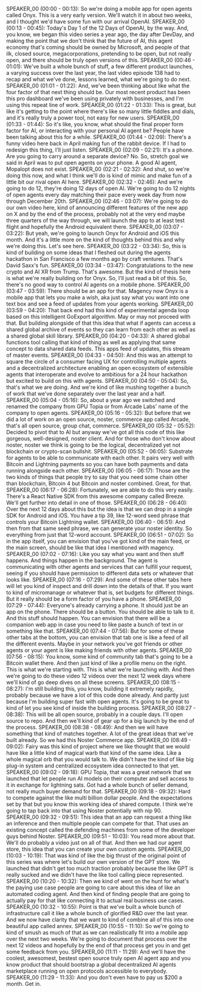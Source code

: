 SPEAKER_00 (00:00 - 00:13):  So we're doing a mobile app for open agents called Onyx. This is a very early version. We'll watch it in about two weeks, and I thought we'd have some fun with our arrival OpenAI.
SPEAKER_00 (00:13 - 00:45):  Today's Day 1 of the 12 Days of OpenAI, by the way. And, you know, we began this video series a year ago, the day after DevDay, and making the point that we don't think that the future of AI, this agent economy that's coming should be owned by Microsoft, and people of that ilk, closed source, megacorporations, pretending to be open, but not really open, and there should be truly open versions of this.
SPEAKER_00 (00:46 - 01:01):  We've built a whole bunch of stuff, a few different product launches, a varying success over the last year, the last video episode 138 had to recap and what we've done, lessons learned, what we're going to do next.
SPEAKER_00 (01:01 - 01:22):  And, we've been thinking about like what the four factor of that next thing should be. Our most recent product has been this pro dashboard we've been using privately with businesses, and I'm using this repeat line of work.
SPEAKER_00 (01:22 - 01:33):  This is great, but like it's getting to the point where there's like so many little fiddles and dials, and it's really truly a power tool, not easy for new users.
SPEAKER_00 (01:33 - 01:44):  So it's like, you know, what should the final proper form factor for AI, or interacting with your personal AI agent be? People have been talking about this for a while.
SPEAKER_00 (01:44 - 02:09):  There's a funny video here back in April making fun of the rabbit device. If I had to redesign this thing, I'll just listen.
SPEAKER_00 (02:09 - 02:21):  It's a phone. Are you going to carry around a separate device? No. So, stretch goal we said in April was to put open agents on your phone. A good AI agent, Mopalopt does not exist.
SPEAKER_00 (02:21 - 02:32):  And shut, so we're doing this now, and what I think we'll do is kind of mimic and make fun of a little bit our rival open AI here.
SPEAKER_00 (02:32 - 02:46):  And we're going to do 12, they're doing 12 days of open AI. We're going to do 12 nights of open agents every day matching their pace every week day from now through December 20th.
SPEAKER_00 (02:46 - 03:07):  We're going to do our own video here, kind of announcing different features of the new app on X and by the end of the process, probably not at the very end maybe three quarters of the way through, we will launch the app to at least test flight and hopefully the Android equivalent there.
SPEAKER_00 (03:07 - 03:22):  But yeah, we're going to launch Onyx for Android and iOS this month. And it's a little more on the kind of thoughts behind this and why we're doing this. Let's see here.
SPEAKER_00 (03:22 - 03:34):  So, this is kind of building on some ideas that I fleshed out during the agents hackathon in San Francisco a few months ago by craft ventures. That's David Saxx's fun.
SPEAKER_00 (03:34 - 03:47):  Congratulations to the new crypto and AI XR from Trump. That's awesome. But the kind of thesis here is what we're really building on for Onyx. So, I'll just read a bit of this. So, there's no good way to control AI agents on a mobile phone.
SPEAKER_00 (03:47 - 03:59):  There should be an app for that. Magency now Onyx is a mobile app that lets you make a wish, aka just say what you want into one text box and see a feed of updates from your agents working.
SPEAKER_00 (03:59 - 04:20):  That back end had this kind of experimental agenda loop based on this intelligent GoExport algorithm. May or may not proceed with that. But building alongside of that this idea that what if agents can access a shared global archive of events so they can learn from each other as well as a shared global skill library.
SPEAKER_00 (04:20 - 04:33):  A shared global functions tool calling that kind of thing as well as applying that same concept to data shared data feeds. This apps feed of updates, this stream of master events.
SPEAKER_00 (04:33 - 04:50):  And this was an attempt to square the circle of a consumer facing UX for controlling multiple agents and a decentralized architecture enabling an open ecosystem of extensible agents that interoperate and evolve to ambitious for a 24 hour hackathon but excited to build on this with agents.
SPEAKER_00 (04:50 - 05:04):  So, that's what we are doing. And we're kind of like mushing together a bunch of work that we've done separately over the last year and a half.
SPEAKER_00 (05:04 - 05:16):  So, about a year ago we switched and renamed the company from GPU Topia or from Arcade Labs' name of the company to open agents.
SPEAKER_00 (05:16 - 05:32):  But before that we did a lot of work on an open source, noster, commerce app called Arcade, that's all open source, group chat, commerce.
SPEAKER_00 (05:32 - 05:52):  Decided to pivot that to AI but anyway we've got all this code of this like gorgeous, well-designed, noster client. And for those who don't know about noster, noster we think is going to be the logical, decentralized yet not blockchain or crypto-scan bullshit.
SPEAKER_00 (05:52 - 06:05):  Substrate for agents to be able to communicate with each other. It pairs very well with Bitcoin and Lightning payments so you can have both payments and data running alongside each other.
SPEAKER_00 (06:05 - 06:17):  Those are the two kinds of things that people try to say that you need some chain other than blockchain, Bitcoin 4 but Bitcoin and noster combined. Great, for that.
SPEAKER_00 (06:17 - 06:28):  Fortunately, we are able to do this very easily. There's a React Native SDK from this awesome company called Breeze. We'll get further into detail in one of those.
SPEAKER_00 (06:28 - 06:40):  Over the next 12 days about this but the idea is that we can drop in a single SDK for Android and iOS. You have a tip 39, like 12-word seed phrase that controls your Bitcoin Lightning wallet.
SPEAKER_00 (06:40 - 06:51):  And then from that same seed phrase, we can generate your noster identity. So everything from just that 12-word account.
SPEAKER_00 (06:51 - 07:02):  So in the app itself, you can envision that you've got kind of the main feed, or the main screen, should be like that idea I mentioned with magency.
SPEAKER_00 (07:02 - 07:16):  Like you say what you want and then stuff happens. And things happen in the background. The agent is communicating with other agents and services that can fulfill your request, seeing if you should have permission to different data sets or whatever that looks like.
SPEAKER_00 (07:16 - 07:29):  And some of these other tabs here will let you kind of inspect and drill down into the details of that. If you want to kind of micromanage or whatever that is, set budgets for different things. But it really should be a form factor of you have a phone.
SPEAKER_00 (07:29 - 07:44):  Everyone's already carrying a phone. It should just be an app on the phone. There should be a button. You should be able to talk to it. And this stuff should happen. You can envision that there will be a companion web app in case you need to like paste a bunch of text in or something like that.
SPEAKER_00 (07:44 - 07:56):  But for some of these other tabs at the bottom, you can envision that tab one is like a feed of all the different events. Maybe in your network you've got friends or other agents or your agent is like making friends with other agents.
SPEAKER_00 (07:56 - 08:15):  You know, some kind of community tab that's going to be a Bitcoin wallet there. And then just kind of like a profile menu on the right. This is what we're starting with. This is what we're launching with. And then we're going to do these video 12 videos over the next 12 week days where we'll kind of go deep dives on all these screens.
SPEAKER_00 (08:15 - 08:27):  I'm still building this, you know, building it extremely rapidly, probably because we have a lot of this code done already. And partly just because I'm building super fast with open agents. It's going to be great to kind of let you see kind of inside the building process.
SPEAKER_00 (08:27 - 08:38):  This will be all open source, probably in a couple days. I'll open source to repo. And then we'll kind of gear up for a big launch by the end of the process.
SPEAKER_00 (08:38 - 08:49):  And then we will have something that kind of matches together. A lot of the great ideas that we've built already. So we had this Noster Commerce app.
SPEAKER_00 (08:49 - 09:02):  Fairy was this kind of project where we like thought that we would have like a little kind of magical warb that kind of the same idea. Like a whole magical orb that you would talk to. We didn't have the kind of like big plug-in system and centralized ecosystem idea connected to that yet.
SPEAKER_00 (09:02 - 09:18):  GPU Topia, that was a great network that we launched that let people run AI models on their computer and sell access to it in exchange for lightning sats. Got had a whole bunch of seller demand, not really much buyer demand for that.
SPEAKER_00 (09:18 - 09:32):  Hard to compete against the like multi billion dollar people. And the expectations set by that but you know this working idea of shared compute. I think we're going to tap back into that using Noster potentially with nip 90.
SPEAKER_00 (09:32 - 09:51):  This idea that an app can request a thing like an inference and then multiple people can compete for that. That uses an existing concept called the defending machines from some of the developer guys behind Noster.
SPEAKER_00 (09:51 - 10:03):  You read more about that. We'll do probably a video just on all of that. And then we had our agent store, this idea that you can create your own custom agents.
SPEAKER_00 (10:03 - 10:19):  That was kind of like the big thrust of the original point of this series was where let's build our own version of the GPT store. We launched that didn't get too much traction probably because the like GPT is really sucked and we didn't have the like tool calling piece represented.
SPEAKER_00 (10:20 - 10:32):  Then we kind of went on the hunt for what's the paying use case people are going to care about this idea of like an automated coding agent. And then kind of finding people that are going to actually pay for that like connecting it to actual real business use cases.
SPEAKER_00 (10:32 - 10:55):  Point is that we've built a whole bunch of infrastructure call it like a whole bunch of glorified R&D over the last year. And we now have clarity that we want to kind of combine all of this into one beautiful app called annex.
SPEAKER_00 (10:55 - 11:10):  So we're going to kind of smush as much of that as we can realistically fit into a mobile app over the next two weeks. We're going to document that process over the next 12 videos and hopefully by the end of that process get you in and get some feedback from you.
SPEAKER_00 (11:11 - 11:29):  And we'll have the coolest, awesomest, bestest open source truly open AI agent app and you know product that should bootstrap a global decentralized AI agents marketplace running on open protocols accessible to everybody.
SPEAKER_00 (11:29 - 11:33):  And you don't even have to pay us $200 a month. Get in.
